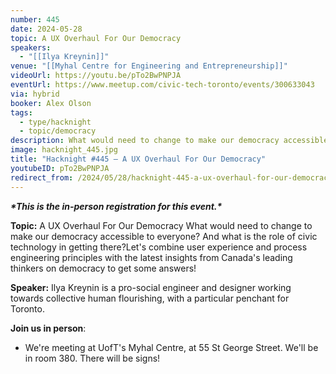 ```yaml
---
number: 445
date: 2024-05-28
topic: A UX Overhaul For Our Democracy
speakers:
  - "[[Ilya Kreynin]]"
venue: "[[Myhal Centre for Engineering and Entrepreneurship]]"
videoUrl: https://youtu.be/pTo2BwPNPJA
eventUrl: https://www.meetup.com/civic-tech-toronto/events/300633043
via: hybrid
booker: Alex Olson
tags:
  - type/hacknight
  - topic/democracy
description: What would need to change to make our democracy accessible to everyone? And what is the role of civic technology in getting there?Let's combine user experience and process engineering principles with the latest insights from Canada's leading thinkers on democracy to get some answers!
image: hacknight_445.jpg
title: "Hacknight #445 – A UX Overhaul For Our Democracy"
youtubeID: pTo2BwPNPJA
redirect_from: /2024/05/28/hacknight-445-a-ux-overhaul-for-our-democracy-with-ilya-krenin/
---
```


***\*This is the in-person registration for this event.\****

**Topic:** A UX Overhaul For Our Democracy
What would need to change to make our democracy accessible to everyone? And what is the role of civic technology in getting there?Let's combine user experience and process engineering principles with the latest insights from Canada's leading thinkers on democracy to get some answers!

**Speaker:** Ilya Kreynin is a pro-social engineer and designer working towards collective human flourishing, with a particular penchant for Toronto.

**Join us in person**:

* We're meeting at UofT's Myhal Centre, at 55 St George Street. We'll be in room 380. There will be signs!
